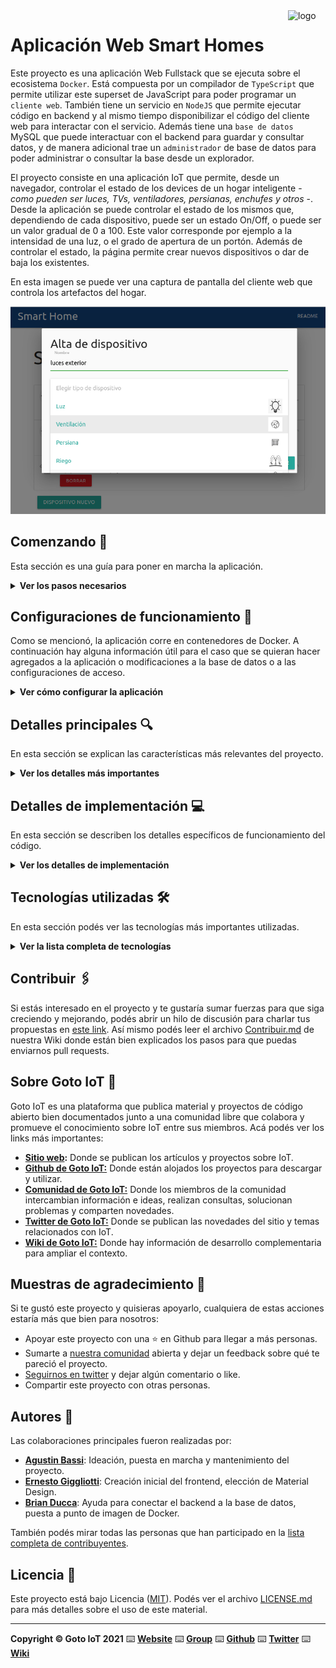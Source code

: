 <a href="https://www.gotoiot.com/">
    <img src="doc/gotoiot-logo.png" alt="logo" title="Goto IoT" align="right" width="60" height="60" />
</a>

Aplicación Web Smart Homes
==========================

Este proyecto es una aplicación Web Fullstack que se ejecuta sobre el ecosistema `Docker`. Está compuesta por un compilador de `TypeScript` que permite utilizar este superset de JavaScript para poder programar un `cliente web`. También tiene un servicio en `NodeJS` que permite ejecutar código en backend y al mismo tiempo disponibilizar el código del cliente web para interactar con el servicio. Además tiene una `base de datos` MySQL que puede interactuar con el backend para guardar y consultar datos, y de manera adicional trae un `administrador` de base de datos para poder administrar o consultar la base desde un explorador.

El proyecto consiste en una aplicación IoT que permite, desde un navegador, controlar el estado de los devices de un hogar inteligente - *como pueden ser luces, TVs, ventiladores, persianas, enchufes y otros* -.
Desde la aplicación se puede controlar el estado de los mismos que, dependiendo de cada dispositivo, puede ser un estado On/Off, o puede ser un valor gradual de 0 a 100. Este valor corresponde por ejemplo a la intensidad de una luz, o el grado de apertura de un portón.
Además de controlar el estado, la página permite crear nuevos dispositivos o dar de baja los existentes.

En esta imagen se puede ver una captura de pantalla del cliente web que controla los artefactos del hogar.

![architecture](doc/webapp-example-1.png)


## Comenzando 🚀

Esta sección es una guía para poner en marcha la aplicación.
<details><summary><b>Ver los pasos necesarios</b></summary><br>

### Instalar las dependencias

Para correr este proyecto es necesario tener instalado `Docker` y `Docker Compose`.

En [este artículo](https://www.gotoiot.com/pages/articles/docker_installation_linux/) publicado en la web de la cátedra están los detalles para instalar Docker y Docker Compose en una máquina Linux.
Para instalar las herramientas en otra plataforma o en caso de tener algún inconveniente, se puede recurrir a la documentación oficial de [Docker](https://docs.docker.com/get-docker/) y también la de [Docker Compose](https://docs.docker.com/compose/install/).

### Descargar el código

Este proyecto se creó a partir de un fork de [este link](https://github.com/gotoiot/app-fullstack-base/fork).
Para correr esta implementación en particular, el código se puede clonar directamente con:

```
git clone https://github.com/maricari/app-fullstack-base.git
```

### Ejecutar la aplicación

La aplicación se ejecuta mediante el comando `docker-compose up` desde la raíz del proyecto. Este comando va a descargar las imágenes de Docker de Node, Typescript y MySQL (base de datos y PHP myAdmin), y luego las levantará como containers de Docker.

Para acceder al cliente web se debe ingresar a [http://localhost:8000/](http://localhost:8000/) y para acceder al admin de la DB, a [localhost:8001/](http://localhost:8001/).

</details>

## Configuraciones de funcionamiento 🔩

Como se mencionó, la aplicación corre en contenedores de Docker. A continuación hay alguna información útil para el caso que se quieran hacer agregados a la aplicación o modificaciones a la base de datos o a las configuraciones de acceso.

<details><summary><b>Ver cómo configurar la aplicación</b></summary><br>

### Configuración de la DB

Para acceder a PHPMyAdmin hay que ingresar en la URL [localhost:8001/](http://localhost:8001/). En el login del administrador, el usuario para acceder a la db es `root` y contraseña es la variable `MYSQL_ROOT_PASSWORD` del archivo `docker-compose.yml`.

Para el caso del servicio de NodeJS que se comunica con la DB, los datos de acceso para ingresar a la base están en el archivo `src/backend/mysql-connector.js`.

Para cambiar la contraseña, puertos, hostname u otras configuraciones de la DB habría que modificar primero el servicio de la DB en el archivo `docker-compose.yml` y luego actualizar las configuraciones para acceder desde PHPMyAdmin y el servicio de NodeJS.

### Estructura de la DB

Al iniciar el servicio de la base de datos por primera vez, la base de datos se crea automáticamente mediante la ejecución del script `db/dumps/smart_home.sql`.

Los dispositivos de la aplicación se almacenan en una tabla de la base de datos llamada `Devices`, que ya viene precargada con algunos dispositivos de ejemplo. En el caso de querer agregar o modificar dispositivos de la lista inicial, o modificar la estructura de la tabla serán necesario dos pasos:
- modificar el script `db/dumps/smart_home.sql`.
- crear nuevamente la base de datos para que se tomen en cuenta los cambios. Para esto borrar el directorio de datos con el comando `sudo rm -r db/data` y reiniciar la aplicación.

Nota: se debe usar `sudo` ya que la base de datos se crea con permisos de superusuario.

</details>


## Detalles principales 🔍

En esta sección se explican las características más relevantes del proyecto.

<details><summary><b>Ver los detalles más importantes </b></summary><br>
<br>

### Arquitectura de la aplicación

Como se dijo, la aplicación se ejecuta sobre el ecosistema Docker. La siguiente figura muestra el diagrama de arquitectura.

![architecture](doc/architecture.png)

### El cliente web

El cliente web es una Single Page Application que se comunica con el servicio en NodeJS mediante JSON a través de requests HTTP. Puede consultar el estado de dispositivos en la base de datos (por medio del servicio en NodeJS) y también cambiar el estado de los mismos. Los estilos del código están basados en **Material Design**.

### El servicio web

El servicio en **NodeJS** posee distintos endpoints para comunicarse con el cliente web mediante requests HTTP enviando **JSON** en cada transacción. Procesando estos requests es capaz de comunicarse con la base de datos para consultar y controlar el estado de los dispositivos, y devolverle una respuesta al cliente web también en formato JSON. Asimismo el servicio es capaz de servir el código del cliente web.

### La base de datos

La base de datos se comunica con el servicio de NodeJS y permite almacenar el estado de los dispositivos en la tabla **Devices**. Ejecuta un motor **MySQL versión 5.7** y permite que la comunicación con sus clientes pueda realizarse usando usuario y contraseña en texto plano. En versiones posteriores es necesario brindar claves de acceso, por este motivo la versión 5.7 es bastante utilizada para fases de desarrollo.

### El administrador de la DB

Para esta aplicación se usa el administradod de base de datos **PHPMyAdmin**. Este servidor está disponible en caso de querer realizar operaciones con la base, como crear tablas, modificar columnas, hacer consultas y otras cosas más.

### El compilador de TypeScript

**TypeScript** es un lenguaje de programación libre y de código abierto desarrollado y mantenido por Microsoft. Es un superconjunto de JavaScript, que esencialmente añade tipos estáticos y objetos basados en clases. Para esta aplicación se usa un compilador de TypeScript basado en una imagen de [Harmish](https://hub.docker.com/r/harmish) en Dockerhub. El compilador está configurado para monitorear en tiempo real los cambios que se realizan sobre el directorio **src/frontend/ts** y automáticamente generar código compilado a JavaScript en el directorio  **src/frontend/js**. Los mensajes del compilador aparecen automáticamente en la terminal al ejecutar el comando **docker-compose up**.

### Ejecución de servicios

Los servicios de la aplicación se ejecutan sobre **contenedores de Docker**, así se pueden desplegar de igual manera en diferentes plataformas. Los detalles sobre cómo funcionan los servicios se encuentran en el archivo **docker-compose.yml**.

### Organización del proyecto

A continuación se ve cómo está organizado el proyecto:

```sh
├── db                          # directorio de la DB
│   ├── data                    # estructura y datos de la DB
│   └── dumps                   # directorio de estructuras de la DB
│       └── smart_home.sql      # estructura con la base de datos "smart_home"
├── doc                         # documentación general del proyecto
└── src                         # directorio código fuente
│   ├── backend                 # directorio para el backend de la aplicación
│   │   ├── index.js            # código principal del backend
│   │   ├── mysql-connector.js  # código de conexión a la base de datos
│   │   ├── package.json        # configuración de proyecto NodeJS
│   │   └── package-lock.json   # configuración de proyecto NodeJS
│   └── frontend                # directorio para el frontend de la aplicación
│       ├── js                  # codigo javascript que se compila automáticamente
│       ├── static              # archivos de estilos, imágenes, fuentes, etc.
│       ├── ts                  # código TypeScript
│       └── index.html          # archivo principal del cliente HTML
├── docker-compose.yml          # archivo donde se aloja la configuración completa
├── README.md                   # este archivo
├── CHANGELOG.md                # archivo para guardar los cambios del proyecto
├── LICENSE.md                  # licencia del proyecto
```

</details>

## Detalles de implementación 💻

En esta sección se describen los detalles específicos de funcionamiento del código.

<details><summary><b>Ver los detalles de implementación</b></summary><br>

### Agregar un dispositivo

Completá los pasos para agregar un dispositivo desde el cliente web.

### Frontend

Completá todos los detalles sobre cómo armaste el frontend, sus interacciones, etc.

### Backend

Completá todos los detalles de funcionamiento sobre el backend, sus interacciones con el cliente web, la base de datos, etc.

<details><summary><b>Ver los endpoints disponibles</b></summary><br>

Completá todos los endpoints del backend con los metodos disponibles, los headers y body que recibe, lo que devuelve, ejemplos, etc.

1) Devolver el estado de los dispositivos.

```json
{
    "method": "get",
    "request_headers": "application/json",
    "request_body": "",
    "response_code": 200,
    "request_body": {
        "devices": [
            {
                "id": 1,
                "status": true,
                "description": "Kitchen light"
            }
        ]
    },
}
``` 

</details>

</details>


## Tecnologías utilizadas 🛠️

En esta sección podés ver las tecnologías más importantes utilizadas.

<details><summary><b>Ver la lista completa de tecnologías</b></summary><br>

* [Docker](https://www.docker.com/) - Ecosistema que permite la ejecución de contenedores de software.
* [Docker Compose](https://docs.docker.com/compose/) - Herramienta que permite administrar múltiples contenedores de Docker.
* [Node JS](https://nodejs.org/es/) - Motor de ejecución de código JavaScript en backend.
* [MySQL](https://www.mysql.com/) - Base de datos para consultar y almacenar datos.
* [PHPMyAdmin](https://www.phpmyadmin.net/) - Administrador web de base de datos.
* [Material Design](https://material.io/design) - Bibliotecas de estilo responsive para aplicaciones web.
* [TypeScript](https://www.typescriptlang.org/) - Superset de JavaScript tipado y con clases.

</details>

## Contribuir 🖇️

Si estás interesado en el proyecto y te gustaría sumar fuerzas para que siga creciendo y mejorando, podés abrir un hilo de discusión para charlar tus propuestas en [este link](https://github.com/gotoiot/app-fullstack-base/issues/new). Así mismo podés leer el archivo [Contribuir.md](https://github.com/gotoiot/gotoiot-doc/wiki/Contribuir) de nuestra Wiki donde están bien explicados los pasos para que puedas enviarnos pull requests.

## Sobre Goto IoT 📖

Goto IoT es una plataforma que publica material y proyectos de código abierto bien documentados junto a una comunidad libre que colabora y promueve el conocimiento sobre IoT entre sus miembros. Acá podés ver los links más importantes:

* **[Sitio web](https://www.gotoiot.com/):** Donde se publican los artículos y proyectos sobre IoT. 
* **[Github de Goto IoT:](https://github.com/gotoiot)** Donde están alojados los proyectos para descargar y utilizar. 
* **[Comunidad de Goto IoT:](https://groups.google.com/g/gotoiot)** Donde los miembros de la comunidad intercambian información e ideas, realizan consultas, solucionan problemas y comparten novedades.
* **[Twitter de Goto IoT:](https://twitter.com/gotoiot)** Donde se publican las novedades del sitio y temas relacionados con IoT.
* **[Wiki de Goto IoT:](https://github.com/gotoiot/doc/wiki)** Donde hay información de desarrollo complementaria para ampliar el contexto.

## Muestras de agradecimiento 🎁

Si te gustó este proyecto y quisieras apoyarlo, cualquiera de estas acciones estaría más que bien para nosotros:

* Apoyar este proyecto con una ⭐ en Github para llegar a más personas.
* Sumarte a [nuestra comunidad](https://groups.google.com/g/gotoiot) abierta y dejar un feedback sobre qué te pareció el proyecto.
* [Seguirnos en twitter](https://github.com/gotoiot/doc/wiki) y dejar algún comentario o like.
* Compartir este proyecto con otras personas.

## Autores 👥

Las colaboraciones principales fueron realizadas por:

* **[Agustin Bassi](https://github.com/agustinBassi)**: Ideación, puesta en marcha y mantenimiento del proyecto.
* **[Ernesto Giggliotti](https://github.com/ernesto-g)**: Creación inicial del frontend, elección de Material Design.
* **[Brian Ducca](https://github.com/brianducca)**: Ayuda para conectar el backend a la base de datos, puesta a punto de imagen de Docker.

También podés mirar todas las personas que han participado en la [lista completa de contribuyentes](https://github.com/###/contributors).

## Licencia 📄

Este proyecto está bajo Licencia ([MIT](https://choosealicense.com/licenses/mit/)). Podés ver el archivo [LICENSE.md](LICENSE.md) para más detalles sobre el uso de este material.

---

**Copyright © Goto IoT 2021** ⌨️ [**Website**](https://www.gotoiot.com) ⌨️ [**Group**](https://groups.google.com/g/gotoiot) ⌨️ [**Github**](https://www.github.com/gotoiot) ⌨️ [**Twitter**](https://www.twitter.com/gotoiot) ⌨️ [**Wiki**](https://github.com/gotoiot/doc/wiki)
